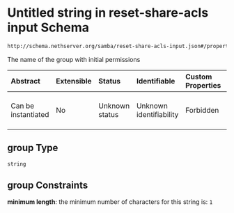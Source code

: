 # Untitled string in reset-share-acls input Schema

```txt
http://schema.nethserver.org/samba/reset-share-acls-input.json#/properties/group
```

The name of the group with initial permissions

| Abstract            | Extensible | Status         | Identifiable            | Custom Properties | Additional Properties | Access Restrictions | Defined In                                                                                |
| :------------------ | :--------- | :------------- | :---------------------- | :---------------- | :-------------------- | :------------------ | :---------------------------------------------------------------------------------------- |
| Can be instantiated | No         | Unknown status | Unknown identifiability | Forbidden         | Allowed               | none                | [reset-share-acls-input.json\*](samba/reset-share-acls-input.json "open original schema") |

## group Type

`string`

## group Constraints

**minimum length**: the minimum number of characters for this string is: `1`
